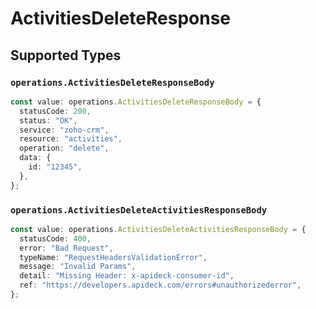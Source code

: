 # ActivitiesDeleteResponse


## Supported Types

### `operations.ActivitiesDeleteResponseBody`

```typescript
const value: operations.ActivitiesDeleteResponseBody = {
  statusCode: 200,
  status: "OK",
  service: "zoho-crm",
  resource: "activities",
  operation: "delete",
  data: {
    id: "12345",
  },
};
```

### `operations.ActivitiesDeleteActivitiesResponseBody`

```typescript
const value: operations.ActivitiesDeleteActivitiesResponseBody = {
  statusCode: 400,
  error: "Bad Request",
  typeName: "RequestHeadersValidationError",
  message: "Invalid Params",
  detail: "Missing Header: x-apideck-consumer-id",
  ref: "https://developers.apideck.com/errors#unauthorizederror",
};
```


